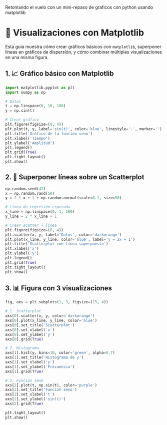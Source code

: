 Retomando el vuelo con un mini-repaso de graficos con python usando matplotlib

# 🎨 Visualizaciones con Matplotlib

Esta guía muestra cómo crear gráficos básicos con `matplotlib`, superponer líneas en gráficos de dispersión, y cómo combinar múltiples visualizaciones en una misma figura.

## 1. 📈 Gráfico básico con Matplotlib

```python
import matplotlib.pyplot as plt
import numpy as np

# Datos
t = np.linspace(0, 10, 100)
y = np.sin(t)

# Crear gráfico
plt.figure(figsize=(8, 4))
plt.plot(t, y, label='sin(t)', color='blue', linestyle='-', marker='')
plt.title('Gráfico de la función seno')
plt.xlabel('Tiempo')
plt.ylabel('Amplitud')
plt.legend()
plt.grid(True)
plt.tight_layout()
plt.show()
````

## 2. 🔁 Superponer líneas sobre un Scatterplot

```python
np.random.seed(42)
x = np.random.rand(50)
y = 2 * x + 1 + np.random.normal(scale=0.1, size=50)

# Línea de regresión esperada
x_line = np.linspace(0, 1, 100)
y_line = 2 * x_line + 1

# Crear scatter + línea
plt.figure(figsize=(6, 4))
plt.scatter(x, y, label='Datos', color='darkorange')
plt.plot(x_line, y_line, color='blue', label='y = 2x + 1')
plt.title('Scatterplot con línea superpuesta')
plt.xlabel('x')
plt.ylabel('y')
plt.legend()
plt.grid(True)
plt.tight_layout()
plt.show()
```

## 3. 📊 Figura con 3 visualizaciones

```python
fig, axs = plt.subplots(1, 3, figsize=(15, 4))

# 1. Scatterplot
axs[0].scatter(x, y, color='darkorange')
axs[0].plot(x_line, y_line, color='blue')
axs[0].set_title('Scatterplot')
axs[0].set_xlabel('x')
axs[0].set_ylabel('y')
axs[0].grid(True)

# 2. Histograma
axs[1].hist(y, bins=10, color='green', alpha=0.7)
axs[1].set_title('Histograma de y')
axs[1].set_xlabel('y')
axs[1].set_ylabel('Frecuencia')
axs[1].grid(True)

# 3. Función seno
axs[2].plot(t, np.sin(t), color='purple')
axs[2].set_title('Función seno')
axs[2].set_xlabel('t')
axs[2].set_ylabel('sin(t)')
axs[2].grid(True)

plt.tight_layout()
plt.show()
```
